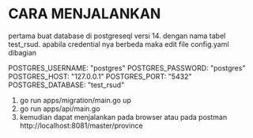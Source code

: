 # CARA MENJALANKAN

pertama buat database di postgreseql versi 14. dengan nama tabel test_rsud. apabila credential nya berbeda maka edit file config.yaml dibagian 

POSTGRES_USERNAME: "postgres"
POSTGRES_PASSWORD: "postgres"
POSTGRES_HOST: "127.0.0.1"
POSTGRES_PORT: "5432"
POSTGRES_DATABASE: "test_rsud"

1. go run apps/migration/main.go up
2. go run apps/api/main.go
3. kemudian dapat menjalankan pada browser atau pada postman http://localhost:8081/master/province
